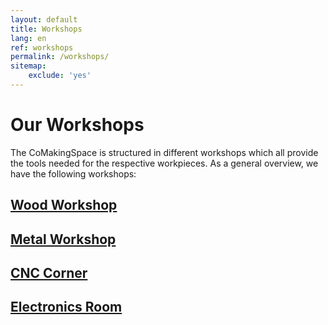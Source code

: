 ```yaml
---
layout: default
title: Workshops
lang: en
ref: workshops
permalink: /workshops/
sitemap:
    exclude: 'yes'
---
```

# Our Workshops

The CoMakingSpace is structured in different workshops which all provide the tools needed for the respective workpieces. As a general overview, we have the following workshops:

## <a href="/wood_workshop/">Wood Workshop</a>
## <a href="/metal_workshop/">Metal Workshop</a>
## <a href="/cnc_corner/">CNC Corner</a>
## <a href="/e-room/">Electronics Room</a>
